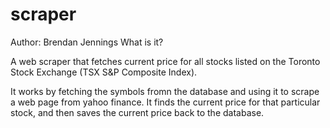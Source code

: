 # scraper
Author: Brendan Jennings
What is it?

  A web scraper that fetches current price for all stocks listed on the Toronto Stock Exchange (TSX S&P Composite Index).
  
  It works by fetching the symbols fromn the database and using it to scrape a web page from yahoo finance. It finds the 
  current price for that particular stock, and then saves the current price back to the database.
